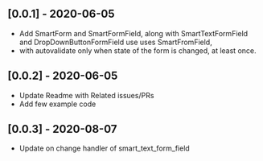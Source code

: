 ## [0.0.1] - 2020-06-05

* Add SmartForm and SmartFormField, along with SmartTextFormField and DropDownButtonFormField use uses SmartFromField, 
* with autovalidate only when state of the form is changed, at least once.

## [0.0.2] - 2020-06-05

* Update Readme with Related issues/PRs 
* Add few example code

## [0.0.3] - 2020-08-07

* Update on change handler of smart_text_form_field
